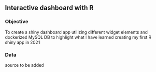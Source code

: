 ## Interactive dashboard with R

### Objective
To create a shiny dashboard app utilizing different widget elements and dockerized MySQL DB to highlight what I have learned creating my first R shiny app in 2021

### Data
source to be added


